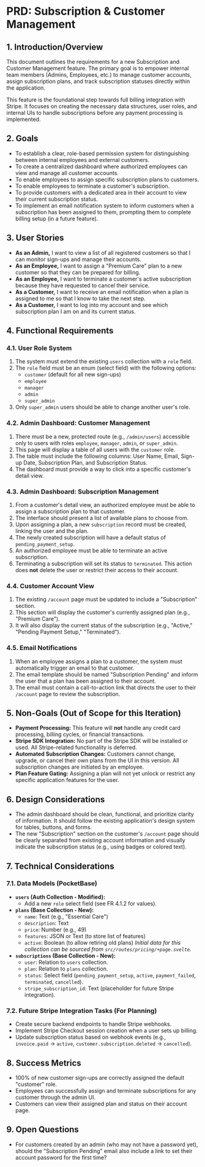 # PRD: Subscription & Customer Management

## 1. Introduction/Overview

This document outlines the requirements for a new Subscription and Customer Management feature. The primary goal is to empower internal team members (Admins, Employees, etc.) to manage customer accounts, assign subscription plans, and track subscription statuses directly within the application.

This feature is the foundational step towards full billing integration with Stripe. It focuses on creating the necessary data structures, user roles, and internal UIs to handle subscriptions before any payment processing is implemented.

## 2. Goals

-   To establish a clear, role-based permission system for distinguishing between internal employees and external customers.
-   To create a centralized dashboard where authorized employees can view and manage all customer accounts.
-   To enable employees to assign specific subscription plans to customers.
-   To enable employees to terminate a customer's subscription.
-   To provide customers with a dedicated area in their account to view their current subscription status.
-   To implement an email notification system to inform customers when a subscription has been assigned to them, prompting them to complete billing setup (in a future feature).

## 3. User Stories

-   **As an Admin,** I want to view a list of all registered customers so that I can monitor sign-ups and manage their accounts.
-   **As an Employee,** I want to assign a "Premium Care" plan to a new customer so that they can be prepared for billing.
-   **As an Employee,** I want to terminate a customer's active subscription because they have requested to cancel their service.
-   **As a Customer,** I want to receive an email notification when a plan is assigned to me so that I know to take the next step.
-   **As a Customer,** I want to log into my account and see which subscription plan I am on and its current status.

## 4. Functional Requirements

### 4.1. User Role System

1.  The system must extend the existing `users` collection with a `role` field.
2.  The `role` field must be an enum (select field) with the following options:
    -   `customer` (default for all new sign-ups)
    -   `employee`
    -   `manager`
    -   `admin`
    -   `super_admin`
3.  Only `super_admin` users should be able to change another user's role.

### 4.2. Admin Dashboard: Customer Management

1.  There must be a new, protected route (e.g., `/admin/users`) accessible only to users with roles `employee`, `manager`, `admin`, or `super_admin`.
2.  This page will display a table of all users with the `customer` role.
3.  The table must include the following columns: User Name, Email, Sign-up Date, Subscription Plan, and Subscription Status.
4.  The dashboard must provide a way to click into a specific customer's detail view.

### 4.3. Admin Dashboard: Subscription Management

1.  From a customer's detail view, an authorized employee must be able to assign a subscription plan to that customer.
2.  The interface should present a list of available plans to choose from.
3.  Upon assigning a plan, a new `subscription` record must be created, linking the user and the plan.
4.  The newly created subscription will have a default status of `pending_payment_setup`.
5.  An authorized employee must be able to terminate an active subscription.
6.  Terminating a subscription will set its status to `terminated`. This action does **not** delete the user or restrict their access to their account.

### 4.4. Customer Account View

1.  The existing `/account` page must be updated to include a "Subscription" section.
2.  This section will display the customer's currently assigned plan (e.g., "Premium Care").
3.  It will also display the current status of the subscription (e.g., "Active," "Pending Payment Setup," "Terminated").

### 4.5. Email Notifications

1.  When an employee assigns a plan to a customer, the system must automatically trigger an email to that customer.
2.  The email template should be named "Subscription Pending" and inform the user that a plan has been assigned to their account.
3.  The email must contain a call-to-action link that directs the user to their `/account` page to review the subscription.

## 5. Non-Goals (Out of Scope for this Iteration)

-   **Payment Processing:** This feature will **not** handle any credit card processing, billing cycles, or financial transactions.
-   **Stripe SDK Integration:** No part of the Stripe SDK will be installed or used. All Stripe-related functionality is deferred.
-   **Automated Subscription Changes:** Customers cannot change, upgrade, or cancel their own plans from the UI in this version. All subscription changes are initiated by an employee.
-   **Plan Feature Gating:** Assigning a plan will not yet unlock or restrict any specific application features for the user.

## 6. Design Considerations

-   The admin dashboard should be clean, functional, and prioritize clarity of information. It should follow the existing application's design system for tables, buttons, and forms.
-   The new "Subscription" section on the customer's `/account` page should be clearly separated from existing account information and visually indicate the subscription status (e.g., using badges or colored text).

## 7. Technical Considerations

### 7.1. Data Models (PocketBase)

-   **`users` (Auth Collection - Modified):**
    -   Add a new `role` select field (see FR 4.1.2 for values).
-   **`plans` (Base Collection - New):**
    -   `name`: Text (e.g., "Essential Care")
    -   `description`: Text
    -   `price`: Number (e.g., 49)
    -   `features`: JSON or Text (to store list of features)
    -   `active`: Boolean (to allow retiring old plans)
    *Initial data for this collection can be sourced from `src/routes/pricing/+page.svelte`.*
-   **`subscriptions` (Base Collection - New):**
    -   `user`: Relation to `users` collection.
    -   `plan`: Relation to `plans` collection.
    -   `status`: Select field (`pending_payment_setup`, `active`, `payment_failed`, `terminated`, `cancelled`).
    -   `stripe_subscription_id`: Text (placeholder for future Stripe integration).

### 7.2. Future Stripe Integration Tasks (For Planning)

-   Create secure backend endpoints to handle Stripe webhooks.
-   Implement Stripe Checkout session creation when a user sets up billing.
-   Update subscription status based on webhook events (e.g., `invoice.paid` -> `active`, `customer.subscription.deleted` -> `cancelled`).

## 8. Success Metrics

-   100% of new customer sign-ups are correctly assigned the default "customer" role.
-   Employees can successfully assign and terminate subscriptions for any customer through the admin UI.
-   Customers can view their assigned plan and status on their account page.

## 9. Open Questions

-   For customers created by an admin (who may not have a password yet), should the "Subscription Pending" email also include a link to set their account password for the first time? 